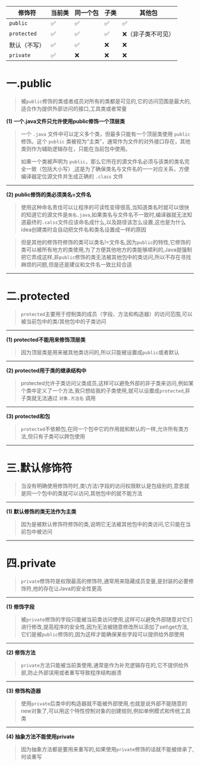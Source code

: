

| 修饰符         | 当前类 | 同一个包 | 子类  | 其他包       |
| ----------- | --- | ---- | --- | --------- |
| `public`    | ✅   | ✅    | ✅   | ✅         |
| `protected` | ✅   | ✅    | ✅   | ❌（非子类不可见） |
| 默认（不写）      | ✅   | ✅    | ❌   | ❌         |
| `private`   | ✅   | ❌    | ❌   | ❌         |

# 一.public

>被`public`修饰的类或者成员对所有的类都是可见的,它的访问范围是最大的,适合作为提供外部访问的接口,工具类或者常量

**(1) 一个.java文件只允许使用public修饰一个顶层类**

>一个 `.java` 文件中可以定义多个类，但最多只能有一个顶层类使用 `public` 修饰。这个 `public` 类被视为“主类”，通常作为文件的对外接口存在，其他类则作为辅助逻辑存在，只能在当前包中使用。
>
>如果一个类被声明为 `public`，那么它所在的源文件名必须与该类的类名完全一致（包括大小写）,这是为了确保类名与文件名的一一对应关系，方便编译器定位源文件并生成正确的 `.class` 文件

****

**(2) public修饰的类必须类名=文件名**

>使用这种命名贵伐可以让程序的可读性变得很高,当知道类名时就可以很快的知道它的源文件是`类名.java`,如果类名与文件名不一致时,编译器就无法知道最终的`.calss`文件应该命名成什么,以及路径该怎么设置,这也是为什么idea创建类时会自动把文件名和类名设置成一样的原因

>但是其他的修饰符修饰的类可以类名!=文件名,因为`public`的特性,它修饰的类可以被所有地方的类使用,为了方便其他地方的类能够顺利的,Java就强制把它弄成这样,非`public`修饰的类无法被其他包中的类访问,所以不存在寻找麻烦的问题,但是还是建议和文件名一致比较合适

****

# 二.protected

>`protected`主要用于控制类的成员（字段、方法和构造器）的访问范围,可以被当前包中的类/其他包中的子类访问

****

**(1) protected不能用来修饰顶层类**

>因为顶层类是用来被其他类访问的,所以只能被设置成`public`或者默认

****

**(2) protected用于类的继承结构中**

>protected允许子类访问父类成员,这样可以避免外部的非子类来访问,例如某个类中定义了一个方法,我只想给我的子类使用,就可以设置成`protected`,非子类就无法通过 `对象.方法名` 调用

****

**(3) protected和包**

>`protected`不依赖包,在同一个包中它的作用就和默认的一样,允许所有类方法,但只有子类可以跨包使用

****

# 三.默认修饰符

>当没有明确使用修饰符时,类\方法\字段的访问权限默认是包级别的,意思就是同一个包中的类就可以访问,其他包中的就不能方法

****

**(1) 默认修饰的类无法作为主类**

>因为是被默认修饰符修饰的类,说明它无法被其他包中的类访问,它只能在当前包中被访问

****
# 四.private

>`private`修饰符是权限最高的修饰符,通常用来隐藏成员变量,是封装的必要修饰符,他的存在让Java的安全性更高

****

**(1) 修饰字段**

>被`private`修饰的字段只能被当前类访问使用,这样可以避免外部随意对它们进行修改,提高程序的安全性,因为无法被随意修改所以添加了set\get方法,它们是被`public`修饰的,因为这样才能确保某些字段可以提供给外部使用

****

**(2) 修饰方法**

>`private`方法只能被当前类使用,通常是作为补充逻辑存在的,它不提供给外部,防止外部误用或者重写导致程序结构崩溃

****

**(3) 修饰构造器**

>使用`private`后类中的构造器就不能被外部使用,也就是说外部不能随意的new对象了,可以用这个特性控制对象的创建规则,例如单例模式和传统工具类

****

**(4) 抽象方法不能使用private**

>因为抽象方法都是要用来重写的,如果使用`private`修饰的话就不能被继承了,何谈重写

